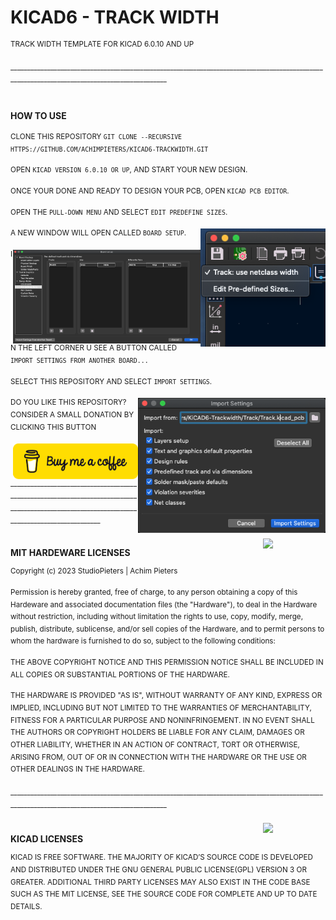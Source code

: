 # KICAD6 - TRACK WIDTH
<sup>TRACK WIDTH TEMPLATE FOR KICAD 6.0.10 AND UP</sup>
<br>
<br>
<sup>_____________________________________________________________________________________________________________________________________________</sup>
<br>
<br>
#### <B>HOW TO USE </B>

<sup>CLONE THIS REPOSITORY `GIT CLONE --RECURSIVE HTTPS://GITHUB.COM/ACHIMPIETERS/KICAD6-TRACKWIDTH.GIT`</sup>

<sup>OPEN `KICAD VERSION 6.0.10 OR UP`, AND START YOUR NEW DESIGN. </sup>

<sup>ONCE YOUR DONE AND READY TO DESIGN YOUR PCB, OPEN `KICAD PCB EDITOR`. </sup>

<sup>OPEN THE `PULL-DOWN MENU` AND SELECT `EDIT PREDEFINE SIZES`. </sup>

<img  style="float: right;" src="https://github.com/AchimPieters/KiCAD6-Trackwidth/blob/main/image/Edit_Predifined_sizes.png" width="200">

<sup>A NEW WINDOW WILL OPEN CALLED `BOARD SETUP`. </sup>

<img  style="float: right;" src="https://github.com/AchimPieters/KiCAD6-Trackwidth/blob/main/image/Board_setup.png" width="300">

<sup>IN THE LEFT CORNER U SEE A BUTTON CALLED `IMPORT SETTINGS FROM ANOTHER BOARD...`</sup>

<sup>SELECT THIS REPOSITORY AND SELECT `IMPORT SETTINGS`.</sup>

<img  style="float: right;" src="https://github.com/AchimPieters/KiCAD6-Trackwidth/blob/main/image/Import.png" width="300">

<sup>DO YOU LIKE THIS REPOSITORY? CONSIDER A SMALL DONATION BY CLICKING THIS BUTTON</sup>

<a href="https://paypal.me/AJFPieters?country.x=NL&locale.x=en_US"><img  style="float: right;" src="https://github.com/AchimPieters/Fritzing-Custom-Parts/blob/master/Fritzing%20Parts/Buy%20me%20a%20Coffee.svg" width="200"></a>
<br>
<br>
<sup>_____________________________________________________________________________________________________________________________________________</sup>
<br>
<br>
<img  style="float: right;" src="https://github.com/AchimPieters/ESP32-SmartPlug/blob/main/images/MIT%7C%20HARDWARE%20WHITE.svg" width="100">

<b>MIT HARDEWARE LICENSES</b>

<sup>Copyright (c) 2023 StudioPieters | Achim Pieters</sup>

<sup>Permission is hereby granted, free of charge, to any person obtaining a copy
of this Hardeware and associated documentation files (the "Hardware"), to deal
in the Hardware without restriction, including without limitation the rights
to use, copy, modify, merge, publish, distribute, sublicense, and/or sell
copies of the Hardware, and to permit persons to whom the hardware is
furnished to do so, subject to the following conditions:</sup>

<sup>THE ABOVE COPYRIGHT NOTICE AND THIS PERMISSION NOTICE SHALL BE INCLUDED IN ALL COPIES OR SUBSTANTIAL PORTIONS OF THE HARDWARE.</sup>

<sup>THE HARDWARE IS PROVIDED "AS IS", WITHOUT WARRANTY OF ANY KIND, EXPRESS OR
IMPLIED, INCLUDING BUT NOT LIMITED TO THE WARRANTIES OF MERCHANTABILITY,
FITNESS FOR A PARTICULAR PURPOSE AND NONINFRINGEMENT. IN NO EVENT SHALL THE
AUTHORS OR COPYRIGHT HOLDERS BE LIABLE FOR ANY CLAIM, DAMAGES OR OTHER
LIABILITY, WHETHER IN AN ACTION OF CONTRACT, TORT OR OTHERWISE, ARISING FROM,
OUT OF OR IN CONNECTION WITH THE HARDWARE OR THE USE OR OTHER DEALINGS IN THE
HARDWARE.</sup>
<br>
<br>
<sup>_____________________________________________________________________________________________________________________________________________</sup>
<br>
<br>
<img  style="float: right;" src="https://github.com/AchimPieters/KiCAD-Schematics/blob/main/image/KiCad-Logo.svg" width="100">
<br>
<b>KICAD LICENSES</b>

<sup>KICAD IS FREE SOFTWARE. THE MAJORITY OF KICAD’S SOURCE CODE IS DEVELOPED AND DISTRIBUTED UNDER THE GNU GENERAL PUBLIC LICENSE(GPL) VERSION 3 OR GREATER. ADDITIONAL THIRD PARTY LICENSES MAY ALSO EXIST IN THE CODE BASE SUCH AS THE MIT LICENSE, SEE THE SOURCE CODE FOR COMPLETE AND UP TO DATE DETAILS.</sup>
